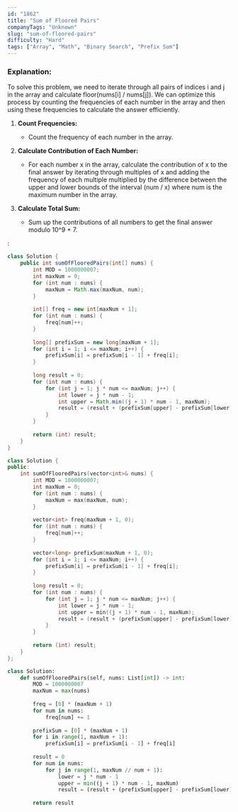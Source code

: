 ```yaml
---
id: "1862"
title: "Sum of Floored Pairs"
companyTags: "Unknown"
slug: "sum-of-floored-pairs"
difficulty: "Hard"
tags: ["Array", "Math", "Binary Search", "Prefix Sum"]
---
```


### Explanation:
To solve this problem, we need to iterate through all pairs of indices i and j in the array and calculate floor(nums[i] / nums[j]). We can optimize this process by counting the frequencies of each number in the array and then using these frequencies to calculate the answer efficiently.

1. **Count Frequencies:**
   - Count the frequency of each number in the array.
   
2. **Calculate Contribution of Each Number:**
   - For each number x in the array, calculate the contribution of x to the final answer by iterating through multiples of x and adding the frequency of each multiple multiplied by the difference between the upper and lower bounds of the interval (num / x) where num is the maximum number in the array.

3. **Calculate Total Sum:**
   - Sum up the contributions of all numbers to get the final answer modulo 10^9 + 7.

:

```java
class Solution {
    public int sumOfFlooredPairs(int[] nums) {
        int MOD = 1000000007;
        int maxNum = 0;
        for (int num : nums) {
            maxNum = Math.max(maxNum, num);
        }
        
        int[] freq = new int[maxNum + 1];
        for (int num : nums) {
            freq[num]++;
        }
        
        long[] prefixSum = new long[maxNum + 1];
        for (int i = 1; i <= maxNum; i++) {
            prefixSum[i] = prefixSum[i - 1] + freq[i];
        }
        
        long result = 0;
        for (int num : nums) {
            for (int j = 1; j * num <= maxNum; j++) {
                int lower = j * num - 1;
                int upper = Math.min((j + 1) * num - 1, maxNum);
                result = (result + (prefixSum[upper] - prefixSum[lower]) * j) % MOD;
            }
        }
        
        return (int) result;
    }
}
```

```cpp
class Solution {
public:
    int sumOfFlooredPairs(vector<int>& nums) {
        int MOD = 1000000007;
        int maxNum = 0;
        for (int num : nums) {
            maxNum = max(maxNum, num);
        }
        
        vector<int> freq(maxNum + 1, 0);
        for (int num : nums) {
            freq[num]++;
        }
        
        vector<long> prefixSum(maxNum + 1, 0);
        for (int i = 1; i <= maxNum; i++) {
            prefixSum[i] = prefixSum[i - 1] + freq[i];
        }
        
        long result = 0;
        for (int num : nums) {
            for (int j = 1; j * num <= maxNum; j++) {
                int lower = j * num - 1;
                int upper = min((j + 1) * num - 1, maxNum);
                result = (result + (prefixSum[upper] - prefixSum[lower]) * j) % MOD;
            }
        }
        
        return (int) result;
    }
};
```

```python
class Solution:
    def sumOfFlooredPairs(self, nums: List[int]) -> int:
        MOD = 1000000007
        maxNum = max(nums)
        
        freq = [0] * (maxNum + 1)
        for num in nums:
            freq[num] += 1
        
        prefixSum = [0] * (maxNum + 1)
        for i in range(1, maxNum + 1):
            prefixSum[i] = prefixSum[i - 1] + freq[i]
        
        result = 0
        for num in nums:
            for j in range(1, maxNum // num + 1):
                lower = j * num - 1
                upper = min((j + 1) * num - 1, maxNum)
                result = (result + (prefixSum[upper] - prefixSum[lower]) * j) % MOD
        
        return result
```